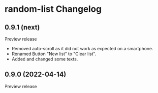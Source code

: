 # random-list Changelog

## 0.9.1 (next)

Preview release

- Removed auto-scroll as it did not work as expected on a smartphone.
- Renamed Button "New list" to "Clear list".
- Added and changed some texts.

## 0.9.0 (2022-04-14)

Preview release

